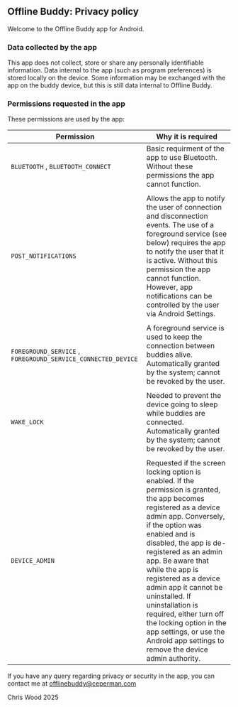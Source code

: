 ## Offline Buddy: Privacy policy

Welcome to the Offline Buddy app for Android.

### Data collected by the app

This app does not collect, store or share any personally identifiable information.
Data internal to the app (such as program preferences) is stored locally on the device. Some information may be exchanged with the app on the buddy device, but this is still data internal to Offline Buddy.

### Permissions requested in the app
These permissions are used by the app:
<br/>

| Permission | Why it is required |
| --- | --- |
| `BLUETOOTH` , `BLUETOOTH_CONNECT`| Basic requirment of the app to use Bluetooth. Without these permissions the app cannot function. |
| | |
| `POST_NOTIFICATIONS`| Allows the app to notify the user of connection and disconnection events. The use of a foreground service (see below) requires the app to notify the user that it is active. Without this permission the app cannot function. However, app notifications can be controlled by the user via Android Settings.|
| | |
| `FOREGROUND_SERVICE` , `FOREGROUND_SERVICE_CONNECTED_DEVICE`| A foreground service is used to keep the connection between buddies alive.  Automatically granted by the system; cannot be revoked by the user.|
| | |
| `WAKE_LOCK`| Needed to prevent the device going to sleep while buddies are connected.  Automatically granted by the system; cannot be revoked by the user.|
| | |
| `DEVICE_ADMIN`| Requested if the screen locking option is enabled. If the permission is granted, the app becomes registered as a device admin app. Conversely, if the option was enabled and is disabled, the app is de-registered as an admin app. Be aware that while the app is registered as a device admin app it cannot be uninstalled. If uninstallation is required, either turn off the locking option in the app settings, or use the Android app settings to remove the device admin authority.|

If you have any query regarding privacy or security in the app, you can contact me at offlinebuddy@ceperman.com

Chris Wood 2025
